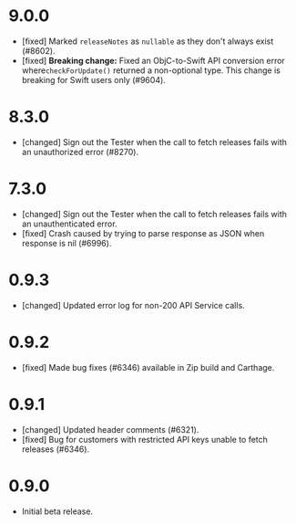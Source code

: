 # 9.0.0
- [fixed] Marked `releaseNotes` as `nullable` as they don't always exist (#8602).
- [fixed] **Breaking change:** Fixed an ObjC-to-Swift API conversion error where`checkForUpdate()`
  returned a non-optional type. This change is breaking for Swift users only (#9604).

# 8.3.0
- [changed] Sign out the Tester when the call to fetch releases fails with an unauthorized error (#8270).

# 7.3.0
- [changed] Sign out the Tester when the call to fetch releases fails with an unauthenticated error.
- [fixed] Crash caused by trying to parse response as JSON when response is nil (#6996).

# 0.9.3
- [changed] Updated error log for non-200 API Service calls.

# 0.9.2
- [fixed] Made bug fixes (#6346) available in Zip build and Carthage.

# 0.9.1
- [changed] Updated header comments (#6321).
- [fixed] Bug for customers with restricted API keys unable to fetch releases (#6346).

# 0.9.0
- Initial beta release.
